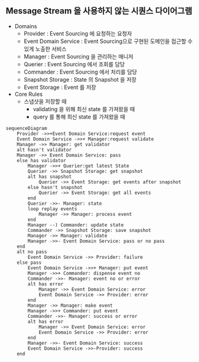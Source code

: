 Message Stream 을 사용하지 않는 시퀀스 다이어그램
----------------------------------------
- Domains
  - Provider : Event Sourcing 에 요청하는 요청자
  - Event Domain Service : Event Sourcing으로 구현된 도메인을 접근할 수 있게 노출한 서비스
  - Manager : Event Sourcing 을 관리하는 매니저
  - Querier : Event Sourcing 에서 조회를 담당
  - Commander : Event Sourcing 에서 처리를 담당
  - Snapshot Storage : State 의 Snapshot 을 저장
  - Event Storage : Event 를 저장
- Core Rules
   - 스냅샷을 저장할 때
     - validating 을 위해 최신 state 를 가져왔을 때
     - query 를 통해 최신 state 를 가져왔을 때
```mermaid
sequenceDiagram
    Provider ->>+Event Domain Service:request event
    Event Domain Service ->>+ Manager:request validate
    Manager ->> Manager: get validator
    alt hasn't validator
    Manager ->> Event Domain Service: pass
    else has validator
        Manager ->>+ Querier:get latest State
        Querier ->> Snapshot Storage: get snapshot 
        alt has snapshot
            Querier ->> Event Storage: get events after snapshot
        else hasn't snapshot
            Querier ->> Event Storage: get all events
        end
        Querier ->>- Manager: state
        loop replay events
            Manager ->> Manager: process event
        end
        Manager --) Commander: update state
        Commander ->> Snapshot Storage: save snapshot
        Manager ->> Manager: validate
        Manager ->>- Event Domain Service: pass or no pass
    end
    alt no pass
        Event Domain Service ->> Provider: failure
    else pass
        Event Domain Service ->>+ Manager: put event
        Manager ->>+ Commander: dispense event no
        Commander ->>- Manager: event no or error
        alt has error
            Manager ->> Event Domain Service: error
            Event Domain Service ->> Provider: error
        end
        Manager ->> Manager: make event
        Manager ->>+ Commander: put event
        Commander ->>- Manager: success or error
        alt has error
            Manager ->> Event Domain Service: error
            Event Domain Service ->> Provider: error
        end
        Manager ->>- Event Domain Service: success
        Event Domain Service ->>-Provider: success
    end
```